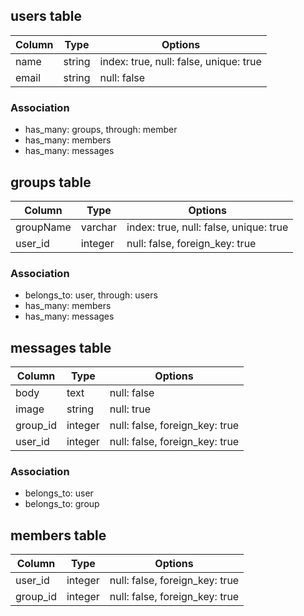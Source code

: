 ## users table

|Column|Type|Options|
|------|----|-------|
|name|string|index: true, null: false, unique: true|
|email|string|null: false|

### Association
- has_many: groups, through: member
- has_many: members
- has_many: messages

## groups table

|Column|Type|Options|
|------|----|-------|
|groupName|varchar|index: true, null: false, unique: true|
|user_id|integer|null: false, foreign_key: true|

### Association
- belongs_to: user, through: users
- has_many: members
- has_many: messages

## messages table

|Column|Type|Options|
|------|----|-------|
|body|text|null: false|
|image|string|null: true|
|group_id|integer|null: false, foreign_key: true|
|user_id|integer|null: false, foreign_key: true|

### Association
- belongs_to: user
- belongs_to: group

## members table

|Column|Type|Options|
|------|----|-------|
|user_id|integer|null: false, foreign_key: true|
|group_id|integer|null: false, foreign_key: true|
